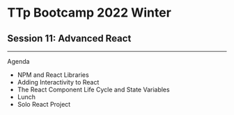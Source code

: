 # TTp Bootcamp 2022 Winter
## Session 11: Advanced React

---

Agenda

- NPM and React Libraries
- Adding Interactivity to React
- The React Component Life Cycle and State Variables
- Lunch
- Solo React Project
